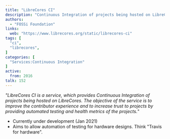 ```yaml
---
title: "LibreCores CI"
description: "Continuous Integration of projects being hosted on LibreCores"
authors:
  - "FOSSi Foundation"
links:
  web: "https://www.librecores.org/static/librecores-ci"
tags: [
  "ci",
  "librecores",
]
categories: [
  "Services:Continuous Integration"
]
active:
  from: 2016
talk: 152
---
```


*"LibreCores CI is a service, which provides Continuous Integration of projects being hosted on LibreCores. The objective of the service is to improve the contributor experience and to increase trust to projects by providing automated testing and health metrics of the projects.*"

<!--more-->

- Currently under development (Jan 2021)
- Aims to allow automation of testing for hardware designs. Think "Travis for hardware".
